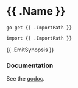 # {{ .Name }}

```
go get {{ .ImportPath }}
```

```
import {{ .ImportPath }}
```

{{ .EmitSynopsis }}

### Documentation

See the [godoc](https://godoc.org/github.com/leighmcculloch/optional).
